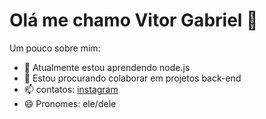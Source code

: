 # Olá me chamo Vitor Gabriel 👋

Um pouco sobre mim:

- 🌱 Atualmente estou aprendendo node.js
- 👯 Estou procurando colaborar em projetos back-end
- 📫 contatos: [instagram](https://www.instagram.com/vitor_gabriel_hr/) 
- 😄 Pronomes: ele/dele
